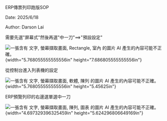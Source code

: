 ERP傳票列印跑版SOP

Date: 2025/6/18

Author: Darson Lai

需要先選"屏幕式"然後再選"中一刀"==\>"預設設定"

![一張含有 文字, 螢幕擷取畫面, Rectangle, 室內 的圖片 AI
產生的內容可能不正確。](media/media/image1.jpeg){width="5.768055555555556in"
height="7.686805555555556in"}

從控制台進入列表機的設定

![一張含有 文字, 螢幕擷取畫面, 軟體, 陳列 的圖片 AI
產生的內容可能不正確。](media/media/image2.png){width="5.768055555555556in"
height="5.45625in"}

ERP預覽列印的右邊選單選中一刀

![一張含有 文字, 螢幕擷取畫面, 陳列, 圖表 的圖片 AI
產生的內容可能不正確。](media/media/image3.png){width="4.697329396325459in"
height="5.624296806649169in"}
